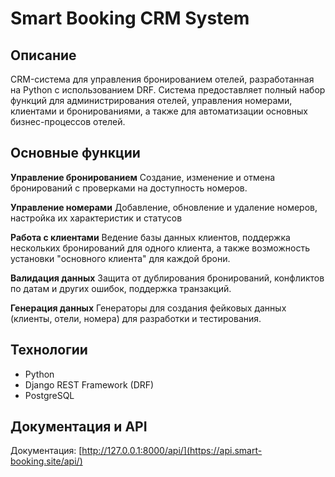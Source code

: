 # Smart Booking CRM System

## Описание
CRM-система для управления бронированием отелей, разработанная на Python с использованием DRF. Система предоставляет полный набор функций для администрирования отелей, управления номерами, клиентами и бронированиями, а также для автоматизации основных бизнес-процессов отелей.

## Основные функции
**Управление бронированием**
Создание, изменение и отмена бронирований с проверками на доступность номеров.

**Управление номерами**
Добавление, обновление и удаление номеров, настройка их характеристик и статусов

**Работа с клиентами**
Ведение базы данных клиентов, поддержка нескольких бронирований для одного клиента, а также возможность установки "основного клиента" для каждой брони.

**Валидация данных**
Защита от дублирования бронирований, конфликтов по датам и других ошибок, поддержка транзакций.

**Генерация данных**
Генераторы для создания фейковых данных (клиенты, отели, номера) для разработки и тестирования.

## Технологии
* Python
* Django REST Framework (DRF)
* PostgreSQL

## Документация и API
Документация: [http://127.0.0.1:8000/api/](https://api.smart-booking.site/api/)

